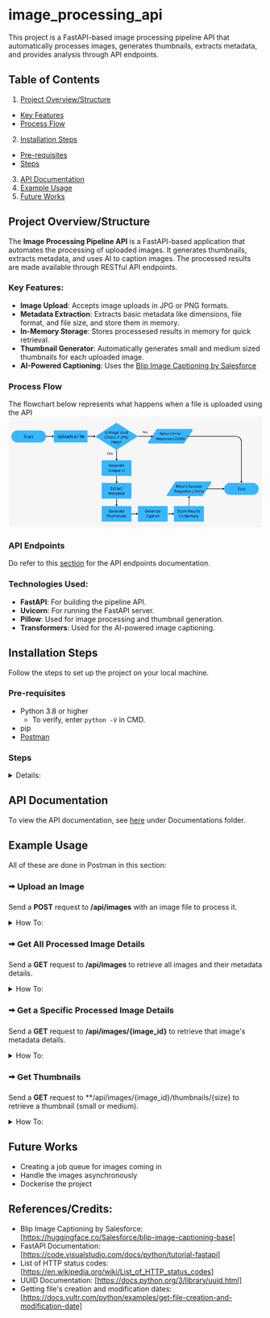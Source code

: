 # image_processing_api
This project is a FastAPI-based image processing pipeline API that automatically processes images, generates thumbnails, extracts  metadata, and provides analysis through API endpoints.

## Table of Contents
1. [Project Overview/Structure](#project-overviewstructure)
  - [Key Features](#key-features)
  - [Process Flow](#process-flow)
2. [Installation Steps](#installation-steps)
  - [Pre-requisites](#pre-requisites)
  - [Steps](#steps)
3. [API Documentation](#api-documentation)
4. [Example Usage](#example-usage)
5. [Future Works](#future-works)

## Project Overview/Structure
The **Image Processing Pipeline API** is a FastAPI-based application that automates the processing of uploaded images. It generates thumbnails, extracts metadata, and uses AI to caption images. The processed results are made available through RESTful API endpoints.

### Key Features:
- **Image Upload**: Accepts image uploads in JPG or PNG formats.
- **Metadata Extraction**: Extracts basic metadata like dimensions, file format, and file size, and store them in memory.
- **In-Memory Storage**: Stores processesed results in memory for quick retrieval.
- **Thumbnail Generator**: Automatically generates small and medium sized thumbnails for each uploaded image.
- **AI-Powered Captioning**: Uses the [Blip Image Captioning by Salesforce](https://huggingface.co/Salesforce/blip-image-captioning-base)

### Process Flow
The flowchart below represents what happens when a file is uploaded using the API
![Process Flowchart](Documentation/upload_file_process_workflow.png)

### API Endpoints
Do refer to this [section](#api-documentation) for the API endpoints documentation.

### Technologies Used:
- **FastAPI**: For building the pipeline API.
- **Uvicorn**: For running the FastAPI server.
- **Pillow**: Used for image processing and thumbnail generation.
- **Transformers**: Used for the AI-powered image captioning.

## Installation Steps
Follow the steps to set up the project on your local machine.

### Pre-requisites
- Python 3.8 or higher
  - To verify, enter `python -V` in CMD.
- pip
- [Postman](https://www.postman.com/downloads/)

### Steps
<details>
<summary>Details:</summary>
<p>
1. **Clone this repository**
```
git clone https://github.com/your-username/your-repo-name.git
cd repo-folder
```

2. **Install Dependencies**
```
pip install -r requirements.txt
```

3. **Start the FastAPI server**</b>
- Running in CMD:
```
cd repo-folder
python3 main.py
```
- Runing in VSCode
```
Run with Debugger, choosing the options Python > FastAPI. 
```
🠪 The API will be available at http://localhost:8000 or http://127.0.0.1:8000
</p>
</details>

##  API Documentation
To view the API documentation, see [here](./Documentation/README.md) under Documentations folder.

## Example Usage
All of these are done in Postman in this section:
### 🠪 Upload an Image</b>
Send a **POST** request to **/api/images** with an image file to process it.
<details>
<summary>How To:</summary>
<p>
- In Postman, in the Body tab, for form-data input, include the **Key** as "file" and **Value* as an uploaded file in your local machine.
<img src="./Documentation/Screenshots/uploading_image_success.png" alt="uploading image success" width="450"/>
</p>
</details>

### 🠪 Get All Processed Image Details</b>
Send a **GET** request to **/api/images** to retrieve all images and their metadata details.
<details>
<summary>How To:</summary>
<p>
- In Postman, select the GET option, input the URL as shown and send the request.
<img src="./Documentation/Screenshots/listing_all_images.png" alt="listing all images" width="450"/>
</p>
</details>

### 🠪 Get a Specific Processed Image Details</b>
Send a **GET** request to **/api/images/{image_id}** to retrieve that image's metadata details.
<details>
<summary>How To:</summary>
<p>
- In Postman, select the GET option, input the URL as shown and send the request.
<img src="./Documentation/Screenshots/listing_one_image.png" alt="listing one image" width="450"/>
</p>
</details>

### 🠪 Get Thumbnails</b>
Send a **GET** request to **/api/images/{image_id}/thumbnails/{size} to retrieve a thumbnail (small or medium).
<details>
<summary>How To:</summary>
<p>
- In Postman, select the GET option, input the URL as shown and send the request.
- Thumbnails request can be small or medium.
<img src="./Documentation/Screenshots/get_thumbnail.png" alt="gettnig thumbnal" width="450"/>
</p>
</details>

## Future Works
- Creating a job queue for images coming in
- Handle the images asynchronously
- Dockerise the project

## References/Credits:
- Blip Image Captioning by Salesforce: [https://huggingface.co/Salesforce/blip-image-captioning-base]
- FastAPI Documentation: [https://code.visualstudio.com/docs/python/tutorial-fastapi]
- List of HTTP status codes: [https://en.wikipedia.org/wiki/List_of_HTTP_status_codes]
- UUID Documentation: [https://docs.python.org/3/library/uuid.html]
- Getting file's creation and modification dates: [https://docs.vultr.com/python/examples/get-file-creation-and-modification-date]
